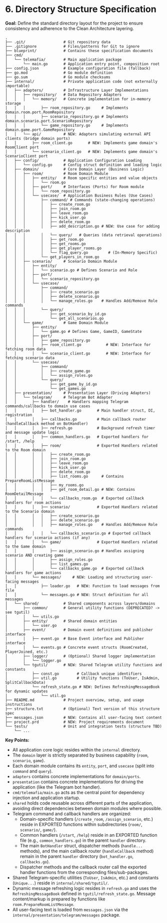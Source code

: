# 6. Directory Structure Specification

**Goal:** Define the standard directory layout for the project to ensure consistency and adherence to the Clean Architecture layering.

```text
.
├── .git/                 # Git repository data
├── .gitignore            # Files/patterns for Git to ignore
├── blueprint/            # Contains these specification documents
├── cmd/
│   └── telemafia/        # Main application package
│       └── main.go       # Application entry point, composition root
├── config.json           # Example configuration file (fallback)
├── go.mod                # Go module definition
├── go.sum                # Go module checksums
├── internal/             # Private application code (not externally importable)
│   ├── adapters/         # Infrastructure Layer Implementations
│   │   ├── repository/   # Data Repository Adapters
│   │   │   └── memory/   # Concrete implementation for in-memory storage
│   │   │       ├── room_repository.go     # Implements domain.room.port.RoomRepository
│   │   │       ├── scenario_repository.go # Implements domain.scenario.port.ScenarioRepository
│   │   │       └── game_repository.go     # Implements domain.game.port.GameRepository
│   │   └── api/          # NEW: Adapters simulating external API clients (bridge domain ports)
│   │       ├── room_client.go       # NEW: Implements game domain's RoomClient port
│   │       └── scenario_client.go   # NEW: Implements game domain's ScenarioClient port
│   ├── config/           # Application Configuration Loading
│   │   └── config.go     # Config struct definition and loading logic
│   ├── domain/           # Core Domain Layer (Business Logic)
│   │   ├── room/         # Room Domain Module
│   │   │   ├── entity/   # Room specific entities and value objects
│   │   │   │   └── room.go
│   │   │   ├── port/     # Interfaces (Ports) for Room module
│   │   │   │   └── room_repository.go
│   │   │   └── usecase/  # Application Business Rules (Use Cases)
│   │   │       ├── command/ # Commands (state-changing operations)
│   │   │       │   ├── create_room.go
│   │   │       │   ├── join_room.go
│   │   │       │   ├── leave_room.go
│   │   │       │   ├── kick_user.go
│   │   │       │   ├── delete_room.go
│   │   │       │   ├── add_description.go # NEW: Use case for adding description
│   │   │       │   └── query/   # Queries (data retrieval operations)
│   │   │       │   ├── get_room.go
│   │   │       │   ├── get_rooms.go
│   │   │       │   ├── get_player_rooms.go
│   │   │       │   └── flag_query.go         # (In-Memory Specific)
│   │   │       └── get_players_in_room.go
│   │   ├── scenario/     # Scenario Domain Module
│   │   │   ├── entity/
│   │   │   │   └── scenario.go # Defines Scenario and Role
│   │   │   ├── port/
│   │   │   │   └── scenario_repository.go
│   │   │   └── usecase/
│   │   │       ├── command/
│   │   │       │   ├── create_scenario.go
│   │   │       │   ├── delete_scenario.go
│   │   │       │   └── manage_roles.go    # Handles Add/Remove Role commands
│   │   │       └── query/
│   │   │           ├── get_scenario_by_id.go
│   │   │           └── get_all_scenarios.go
│   │   └── game/         # Game Domain Module
│   │       ├── entity/
│   │       │   └── game.go # Defines Game, GameID, GameState
│   │       ├── port/
│   │       │   ├── game_repository.go
│   │       │   ├── room_client.go           # NEW: Interface for fetching room data
│   │       │   └── scenario_client.go       # NEW: Interface for fetching scenario data
│   │       └── usecase/
│   │           ├── command/
│   │           │   ├── create_game.go
│   │           │   └── assign_roles.go
│   │           └── query/
│   │               ├── get_game_by_id.go
│   │               └── get_games.go
│   ├── presentation/     # Presentation Layer (Driving Adapters)
│   │   └── telegram/     # Telegram Bot Adapter
│   │       ├── handler/    # Handlers mapping Telegram commands/callbacks to domain use cases
│   │       │   ├── bot_handler.go       # Main handler struct, DI, registration
│   │       │   ├── callbacks.go         # Main callback router (handleCallback method on BotHandler)
│   │       │   ├── refresh.go           # Background refresh timer and message update logic
│   │       │   ├── common_handlers.go   # Exported handlers for /start, /help
│   │       │   ├── room/                # Exported Handlers related to the Room domain
│   │       │   │   ├── create_room.go
│   │       │   │   ├── join_room.go
│   │       │   │   ├── leave_room.go
│   │       │   │   ├── kick_user.go
│   │       │   │   ├── delete_room.go
│   │       │   │   ├── list_rooms.go      # Contains PrepareRoomListMessage
│   │       │   │   ├── my_rooms.go
│   │       │   │   ├── get_room_detail.go # NEW: Contains RoomDetailMessage
│   │       │   │   └── callbacks_room.go  # Exported callback handlers for room actions
│   │       │   ├── scenario/            # Exported Handlers related to the Scenario domain
│   │       │   │   ├── create_scenario.go
│   │       │   │   ├── delete_scenario.go
│   │       │   │   ├── manage_roles.go    # Handles Add/Remove Role commands
│   │       │   │   └── callbacks_scenario.go # Exported callback handlers for scenario actions (if any)
│   │       │   └── game/                # Exported Handlers related to the Game domain
│   │       │       ├── assign_scenario.go # Handles assigning scenario AND creating game
│   │       │       ├── assign_roles.go
│   │       │       ├── list_games.go
│   │       │       └── callbacks_game.go  # Exported callback handlers for game actions
│   │       └── messages/     # NEW: Loading and structuring user-facing messages
│   │           ├── loader.go   # NEW: Function to load messages from file
│   │           └── messages.go # NEW: Struct definition for all messages
│   └── shared/           # Shared components across layers/domains
│       ├── common/       # General utility functions (DEPRECATED? -> see tgutil)
│       │   └── utils.go
│       ├── entity/       # Shared domain entities
│       │   └── user.go
│       ├── event/        # Domain event definitions and publisher interface
│       │   ├── event.go  # Base Event interface and Publisher interface
│       │   └── events.go # Concrete event structs (RoomCreated, PlayerJoined, etc.)
│       ├── logger/       # (Optional) Shared logger implementation
│       │   └── logger.go
│       └── tgutil/       # NEW: Shared Telegram utility functions and constants
│           ├── const.go        # Callback unique identifiers
│           ├── util.go         # Utility functions (ToUser, IsAdmin, SplitCallbackData)
│           └── refresh_state.go # NEW: Defines RefreshingMessageBook for dynamic updates
│               └── util.go
├── README.md             # Project overview, setup, and usage instructions
├── structure.txt         # (Optional) Text version of this structure spec
├── messages.json         # NEW: Contains all user-facing text content
├── project.prd           # NEW: Project requirements document
└── tests/                # Unit and integration tests (structure TBD)
    └── ...
```

**Key Points:**

*   All application core logic resides within the `internal` directory.
*   The `domain` layer is strictly separated by business capability (`room`, `scenario`, `game`).
*   Each domain module contains its `entity`, `port`, and `usecase` (split into `command` and `query`).
*   `adapters` contains concrete implementations for `domain/ports`.
*   `presentation` contains concrete implementations for driving the application (like the Telegram bot handler).
*   `cmd/telemafia/main.go` acts as the central point for dependency injection and application startup.
*   `shared` holds code reusable across different parts of the application, avoiding direct dependencies between domain modules where possible.
*   Telegram command and callback handlers are organized:
    *   Domain-specific handlers (`/create_room`, `/assign_scenario`, etc.) reside in EXPORTED functions within subdirectories (`room/`, `scenario/`, `game/`).
    *   Common handlers (`/start`, `/help`) reside in an EXPORTED function file (e.g., `common_handlers.go`) in the parent `handler` directory.
    *   The main `BotHandler` struct, dispatcher methods (`handle...` methods), and the main callback router (`handleCallback` method) remain in the parent `handler` directory (`bot_handler.go`, `callbacks.go`).
    *   Dispatcher methods and the callback router call the exported handler functions from the corresponding files/sub-packages.
*   Shared Telegram-specific utilities (`ToUser`, `IsAdmin`, etc.) and constants (`Unique...`) reside in `internal/shared/tgutil/`.
*   Dynamic message refreshing logic resides in `refresh.go` and uses the `RefreshingMessageBook` defined in `tgutil/refresh_state.go`. Message content/markup is prepared by functions like `room.PrepareRoomListMessage`.
*   All user-facing text is loaded from `messages.json` via the `internal/presentation/telegram/messages` package. 